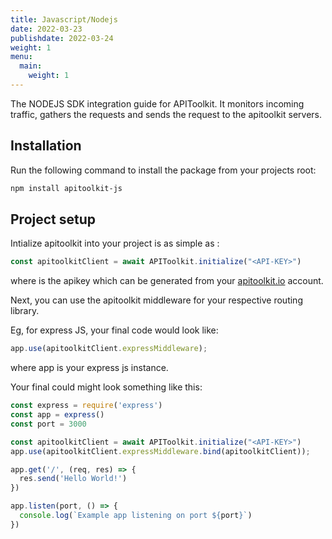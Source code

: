 ```yaml
---
title: Javascript/Nodejs 
date: 2022-03-23
publishdate: 2022-03-24
weight: 1
menu:
  main:
    weight: 1
---
```

The NODEJS SDK integration guide for APIToolkit. It monitors incoming traffic, gathers the requests and sends the request to the apitoolkit servers.

## Installation

Run the following command to install the package from your projects root:

```sh
npm install apitoolkit-js

```

## Project setup
Intialize apitoolkit into your project is as simple as : 

```js
const apitoolkitClient = await APIToolkit.initialize("<API-KEY>")

```
where <API-KEY> is the apikey which can be generated from your  [apitoolkit.io](apitoolkit.io) account.

Next, you can use the apitoolkit middleware for your respective routing library. 

Eg, for express JS, your final code would look like:

```js
app.use(apitoolkitClient.expressMiddleware);

```
where app is your express js instance. 



Your final could might look something like this:


```js
const express = require('express')
const app = express()
const port = 3000

const apitoolkitClient = await APIToolkit.initialize("<API-KEY>")
app.use(apitoolkitClient.expressMiddleware.bind(apitoolkitClient));

app.get('/', (req, res) => {
  res.send('Hello World!')
})

app.listen(port, () => {
  console.log(`Example app listening on port ${port}`)
})
```
